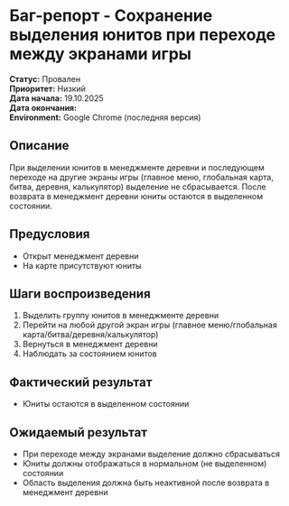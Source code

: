 # Баг-репорт - Сохранение выделения юнитов при переходе между экранами игры

**Статус:** Провален  
**Приоритет:** Низкий  
**Дата начала:** 19.10.2025  
**Дата окончания:**   
**Environment:** Google Chrome (последняя версия)  

## Описание

При выделении юнитов в менеджменте деревни и последующем переходе на другие экраны игры (главное меню, глобальная карта, битва, деревня, калькулятор) выделение не сбрасывается. После возврата в менеджмент деревни юниты остаются в выделенном состоянии.

## Предусловия

- Открыт менеджмент деревни
- На карте присутствуют юниты

## Шаги воспроизведения

1. Выделить группу юнитов в менеджменте деревни
2. Перейти на любой другой экран игры (главное меню/глобальная карта/битва/деревня/калькулятор)
3. Вернуться в менеджмент деревни
4. Наблюдать за состоянием юнитов

## Фактический результат

- Юниты остаются в выделенном состоянии

## Ожидаемый результат

- При переходе между экранами выделение должно сбрасываться
- Юниты должны отображаться в нормальном (не выделенном) состоянии
- Область выделения должна быть неактивной после возврата в менеджмент деревни
